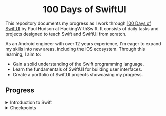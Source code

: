 <h1 align="center">100 Days of SwiftUI</h1>

This repository documents my progress as I work through [100 Days of SwiftUI](https://www.hackingwithswift.com/100/swiftui) by Paul Hudson at HackingWithSwift. It consists of daily tasks and projects designed to teach Swift and SwiftUI from scratch.

As an Android engineer with over 12 years experience, I'm eager to expand my skills into new areas, including the iOS ecosystem. Through this learning, I aim to:

- Gain a solid understanding of the Swift programming language.
- Learn the fundamentals of SwiftUI for building user interfaces.
- Create a portfolio of SwiftUI projects showcasing my progress.

## Progress

<details>
<summary>Introduction to Swift</summary>

- [Day 1](https://github.com/fordeka19/100-days-of-swift-ui/tree/master/Days1-14_IntroToSwift/Day01_VariablesConstants.playground): Variables, constants, strings, and numbers
- [Day 2](https://github.com/fordeka19/100-days-of-swift-ui/tree/master/Days1-14_IntroToSwift/Day02_BooleansStringInterpolation.playground): Booleans, string interpolation
- [Day 3](https://github.com/fordeka19/100-days-of-swift-ui/tree/master/Days1-14_IntroToSwift/Day03_ComplexDataTypes.playground): Arrays, dictionaries, sets, and enums
- [Day 4](https://github.com/fordeka19/100-days-of-swift-ui/tree/master/Days1-14_IntroToSwift/Day04_TypeAnnotations.playground): Type annotations
- [Day 5](https://github.com/fordeka19/100-days-of-swift-ui/tree/master/Days1-14_IntroToSwift/Day05_Conditions.playground): If, switch, and the ternary operator
- [Day 6](https://github.com/fordeka19/100-days-of-swift-ui/tree/master/Days1-14_IntroToSwift/Day06_Loops.playground): Loops
- [Day 7](https://github.com/fordeka19/100-days-of-swift-ui/tree/master/Days1-14_IntroToSwift/Day07_Functions_Part1.playground): Functions, parameters, and return values
- [Day 8](https://github.com/fordeka19/100-days-of-swift-ui/tree/master/Days1-14_IntroToSwift/Day08_Functions_Part2.playground): Default values, throwing functions
- [Day 9](https://github.com/fordeka19/100-days-of-swift-ui/tree/master/Days1-14_IntroToSwift/Day09_Closures.playground): Closures, passing functions into functions

</details>

<details>
<summary>Checkpoints</summary>

- [Day 2](https://github.com/fordeka19/100-days-of-swift-ui/tree/master/Days1-14_IntroToSwift/checkpoints/Day02_Checkpoint01.playground): Checkpoint 1
- [Day 4](https://github.com/fordeka19/100-days-of-swift-ui/tree/master/Days1-14_IntroToSwift/checkpoints/Day04_Checkpoint02.playground): Checkpoint 2
- [Day 6](https://github.com/fordeka19/100-days-of-swift-ui/tree/master/Days1-14_IntroToSwift/checkpoints/Day06_Checkpoint03.playground): Checkpoint 3
- [Day 8](https://github.com/fordeka19/100-days-of-swift-ui/tree/master/Days1-14_IntroToSwift/checkpoints/Day08_Checkpoint04.playground): Checkpoint 4
- [Day 9](https://github.com/fordeka19/100-days-of-swift-ui/tree/master/Days1-14_IntroToSwift/checkpoints/Day09_Checkpoint05.playground): Checkpoint 5 *

* Looks like the even-day streak didn't last! I'd thought it was an intentional pattern up until Day 9, gotta keep us on our toes I guess! :D

</details>
